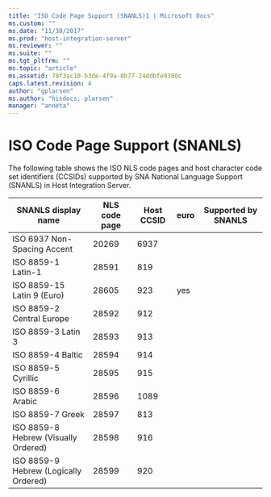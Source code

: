 ```yaml
---
title: "ISO Code Page Support (SNANLS)1 | Microsoft Docs"
ms.custom: ""
ms.date: "11/30/2017"
ms.prod: "host-integration-server"
ms.reviewer: ""
ms.suite: ""
ms.tgt_pltfrm: ""
ms.topic: "article"
ms.assetid: 78f3ac10-b3de-4f9a-8b77-24ddbfe9380c
caps.latest.revision: 4
author: "gplarsen"
ms.author: "hisdocs; plarsen"
manager: "anneta"
---
```

# ISO Code Page Support (SNANLS)
The following table shows the ISO NLS code pages and host character code set identifiers (CCSIDs) supported by SNA National Language Support (SNANLS) in Host Integration Server.  


|          SNANLS display name          | NLS code page | Host CCSID | euro | Supported by SNANLS |
|---------------------------------------|---------------|------------|------|---------------------|
|      ISO 6937 Non-Spacing Accent      |     20269     |    6937    |      |                     |
|          ISO 8859-1 Latin-1           |     28591     |    819     |      |                     |
|      ISO 8859-15 Latin 9 (Euro)       |     28605     |    923     | yes  |                     |
|       ISO 8859-2 Central Europe       |     28592     |    912     |      |                     |
|          ISO 8859-3 Latin 3           |     28593     |    913     |      |                     |
|           ISO 8859-4 Baltic           |     28594     |    914     |      |                     |
|          ISO 8859-5 Cyrillic          |     28595     |    915     |      |                     |
|           ISO 8859-6 Arabic           |     28596     |    1089    |      |                     |
|           ISO 8859-7 Greek            |     28597     |    813     |      |                     |
| ISO 8859-8 Hebrew (Visually Ordered)  |     28598     |    916     |      |                     |
| ISO 8859-9 Hebrew (Logically Ordered) |     28599     |    920     |      |                     |

